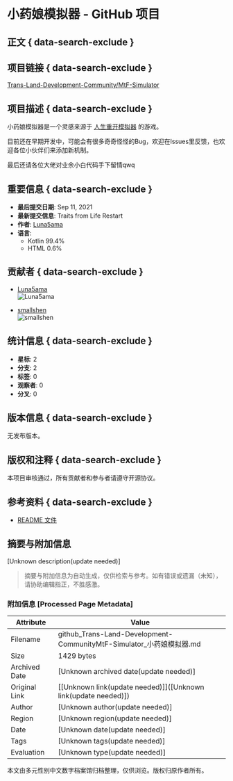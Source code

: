 # 小药娘模拟器 - GitHub 项目

## 正文 { data-search-exclude }


## 项目链接 { data-search-exclude }
[Trans-Land-Development-Community/MtF-Simulator](https://github.com/Trans-Land-Development-Community/MtF-Simulator)

## 项目描述 { data-search-exclude }
小药娘模拟器是一个灵感来源于 [人生重开模拟器](https://github.com/VickScarlet/lifeRestart) 的游戏。

目前还在早期开发中，可能会有很多奇奇怪怪的Bug，欢迎在Issues里反馈，也欢迎各位小伙伴们来添加新机制。

最后还请各位大佬对业余小白代码手下留情qwq

## 重要信息 { data-search-exclude }
- **最后提交日期**: Sep 11, 2021
- **最新提交信息**: Traits from Life Restart
- **作者**: [Luna5ama](https://github.com/Luna5ama)
- **语言**: 
  - Kotlin 99.4%
  - HTML 0.6%

## 贡献者 { data-search-exclude }
- [Luna5ama](https://github.com/Luna5ama)  
  ![Luna5ama](https://avatars.githubusercontent.com/u/62033805?s=64&v=4)
  
- [smallshen](https://github.com/smallshen)  
  ![smallshen](https://avatars.githubusercontent.com/u/39912494?s=64&v=4)

## 统计信息 { data-search-exclude }
- **星标**: 2
- **分支**: 2
- **标签**: 0
- **观察者**: 0
- **分叉**: 0

## 版本信息 { data-search-exclude }
无发布版本。

## 版权和注释 { data-search-exclude }
本项目审核通过，所有贡献者和参与者请遵守开源协议。

## 参考资料 { data-search-exclude }
- [README 文件](https://github.com/Trans-Land-Development-Community/MtF-Simulator/blob/master/README.md)
<!-- tcd_original_link https://github.com/Trans-Land-Development-Community/MtF-Simulator -->


## 摘要与附加信息

<!-- tcd_abstract -->
[Unknown description(update needed)]
<!-- tcd_abstract_end -->

> 摘要与附加信息为自动生成，仅供检索与参考。如有错误或遗漏（未知），请协助编辑指正，不胜感激。

### 附加信息 [Processed Page Metadata]

| Attribute       | Value                                  |
|-----------------|----------------------------------------|
| Filename        | github_Trans-Land-Development-CommunityMtF-Simulator_小药娘模拟器.md                             |
| Size            | 1429 bytes                           |
| Archived Date   | [Unknown archived date(update needed)]                             |
| Original Link   | [[Unknown link(update needed)]]([Unknown link(update needed)])                       |
| Author          | [Unknown author(update needed)]                               |
| Region          | [Unknown region(update needed)]                               |
| Date            | [Unknown date(update needed)]                                 |
| Tags            | [Unknown tags(update needed)]                                 |
| Evaluation            | [Unknown type(update needed)]                                 |
<!-- tcd_table_end -->

本文由多元性别中文数字档案馆归档整理，仅供浏览。版权归原作者所有。
